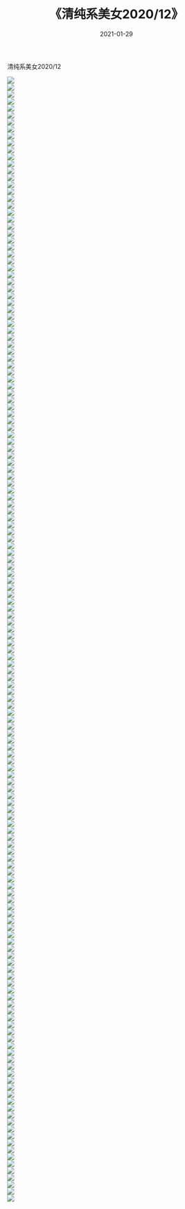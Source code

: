 ﻿---
layout: post
title:  《清纯系美女2020/12》
date:   2021-01-29
img: http://pic.660000.xyz/1:/清纯系美女/2020/12/000.jpg
categories: [美女, 清纯, 唯美]
---

清纯系美女2020/12

 ![](http://pic.660000.xyz/1:/清纯系美女/2020/12/001.jpeg) <br>![](http://pic.660000.xyz/1:/清纯系美女/2020/12/002.jpeg) <br>![](http://pic.660000.xyz/1:/清纯系美女/2020/12/003.jpeg) <br>![](http://pic.660000.xyz/1:/清纯系美女/2020/12/004.jpeg) <br>![](http://pic.660000.xyz/1:/清纯系美女/2020/12/005.jpeg) <br>![](http://pic.660000.xyz/1:/清纯系美女/2020/12/006.jpeg) <br>![](http://pic.660000.xyz/1:/清纯系美女/2020/12/007.jpeg) <br>![](http://pic.660000.xyz/1:/清纯系美女/2020/12/008.jpeg) <br>![](http://pic.660000.xyz/1:/清纯系美女/2020/12/009.jpeg) <br>![](http://pic.660000.xyz/1:/清纯系美女/2020/12/010.jpeg) <br>![](http://pic.660000.xyz/1:/清纯系美女/2020/12/011.jpeg) <br>![](http://pic.660000.xyz/1:/清纯系美女/2020/12/012.jpeg) <br>![](http://pic.660000.xyz/1:/清纯系美女/2020/12/013.jpeg) <br>![](http://pic.660000.xyz/1:/清纯系美女/2020/12/014.jpeg) <br>![](http://pic.660000.xyz/1:/清纯系美女/2020/12/015.jpeg) <br>![](http://pic.660000.xyz/1:/清纯系美女/2020/12/016.jpeg) <br>![](http://pic.660000.xyz/1:/清纯系美女/2020/12/017.jpeg) <br>![](http://pic.660000.xyz/1:/清纯系美女/2020/12/018.jpeg) <br>![](http://pic.660000.xyz/1:/清纯系美女/2020/12/019.jpeg) <br>![](http://pic.660000.xyz/1:/清纯系美女/2020/12/020.jpeg) <br>![](http://pic.660000.xyz/1:/清纯系美女/2020/12/021.jpeg) <br>![](http://pic.660000.xyz/1:/清纯系美女/2020/12/022.jpeg) <br>![](http://pic.660000.xyz/1:/清纯系美女/2020/12/023.jpeg) <br>![](http://pic.660000.xyz/1:/清纯系美女/2020/12/024.jpeg) <br>![](http://pic.660000.xyz/1:/清纯系美女/2020/12/025.jpeg) <br>![](http://pic.660000.xyz/1:/清纯系美女/2020/12/026.jpeg) <br>![](http://pic.660000.xyz/1:/清纯系美女/2020/12/027.jpeg) <br>![](http://pic.660000.xyz/1:/清纯系美女/2020/12/028.jpeg) <br>![](http://pic.660000.xyz/1:/清纯系美女/2020/12/029.jpeg) <br>![](http://pic.660000.xyz/1:/清纯系美女/2020/12/030.jpeg) <br>![](http://pic.660000.xyz/1:/清纯系美女/2020/12/031.jpeg) <br>![](http://pic.660000.xyz/1:/清纯系美女/2020/12/032.jpeg) <br>![](http://pic.660000.xyz/1:/清纯系美女/2020/12/033.jpeg) <br>![](http://pic.660000.xyz/1:/清纯系美女/2020/12/034.jpeg) <br>![](http://pic.660000.xyz/1:/清纯系美女/2020/12/035.jpeg) <br>![](http://pic.660000.xyz/1:/清纯系美女/2020/12/036.jpeg) <br>![](http://pic.660000.xyz/1:/清纯系美女/2020/12/037.jpeg) <br>![](http://pic.660000.xyz/1:/清纯系美女/2020/12/038.jpeg) <br>![](http://pic.660000.xyz/1:/清纯系美女/2020/12/039.jpeg) <br>![](http://pic.660000.xyz/1:/清纯系美女/2020/12/040.jpeg) <br>![](http://pic.660000.xyz/1:/清纯系美女/2020/12/041.jpeg) <br>![](http://pic.660000.xyz/1:/清纯系美女/2020/12/042.jpeg) <br>![](http://pic.660000.xyz/1:/清纯系美女/2020/12/043.jpeg) <br>![](http://pic.660000.xyz/1:/清纯系美女/2020/12/044.jpeg) <br>![](http://pic.660000.xyz/1:/清纯系美女/2020/12/045.jpeg) <br>![](http://pic.660000.xyz/1:/清纯系美女/2020/12/046.jpeg) <br>![](http://pic.660000.xyz/1:/清纯系美女/2020/12/047.jpeg) <br>![](http://pic.660000.xyz/1:/清纯系美女/2020/12/048.jpeg) <br>![](http://pic.660000.xyz/1:/清纯系美女/2020/12/049.jpeg) <br>![](http://pic.660000.xyz/1:/清纯系美女/2020/12/050.jpeg) <br>![](http://pic.660000.xyz/1:/清纯系美女/2020/12/051.jpeg) <br>![](http://pic.660000.xyz/1:/清纯系美女/2020/12/052.jpeg) <br>![](http://pic.660000.xyz/1:/清纯系美女/2020/12/053.jpeg) <br>![](http://pic.660000.xyz/1:/清纯系美女/2020/12/054.jpeg) <br>![](http://pic.660000.xyz/1:/清纯系美女/2020/12/055.jpeg) <br>![](http://pic.660000.xyz/1:/清纯系美女/2020/12/056.jpeg) <br>![](http://pic.660000.xyz/1:/清纯系美女/2020/12/057.jpeg) <br>![](http://pic.660000.xyz/1:/清纯系美女/2020/12/058.jpeg) <br>![](http://pic.660000.xyz/1:/清纯系美女/2020/12/059.jpeg) <br>![](http://pic.660000.xyz/1:/清纯系美女/2020/12/060.jpeg) <br>![](http://pic.660000.xyz/1:/清纯系美女/2020/12/061.jpeg) <br>![](http://pic.660000.xyz/1:/清纯系美女/2020/12/062.jpeg) <br>![](http://pic.660000.xyz/1:/清纯系美女/2020/12/063.jpeg) <br>![](http://pic.660000.xyz/1:/清纯系美女/2020/12/064.jpeg) <br>![](http://pic.660000.xyz/1:/清纯系美女/2020/12/065.jpeg) <br>![](http://pic.660000.xyz/1:/清纯系美女/2020/12/066.jpeg) <br>![](http://pic.660000.xyz/1:/清纯系美女/2020/12/067.jpeg) <br>![](http://pic.660000.xyz/1:/清纯系美女/2020/12/068.jpeg) <br>![](http://pic.660000.xyz/1:/清纯系美女/2020/12/069.jpeg) <br>![](http://pic.660000.xyz/1:/清纯系美女/2020/12/070.jpeg) <br>![](http://pic.660000.xyz/1:/清纯系美女/2020/12/071.jpeg) <br>![](http://pic.660000.xyz/1:/清纯系美女/2020/12/072.jpeg) <br>![](http://pic.660000.xyz/1:/清纯系美女/2020/12/073.jpeg) <br>![](http://pic.660000.xyz/1:/清纯系美女/2020/12/074.jpeg) <br>![](http://pic.660000.xyz/1:/清纯系美女/2020/12/075.jpeg) <br>![](http://pic.660000.xyz/1:/清纯系美女/2020/12/076.jpeg) <br>![](http://pic.660000.xyz/1:/清纯系美女/2020/12/077.jpeg) <br>![](http://pic.660000.xyz/1:/清纯系美女/2020/12/078.jpeg) <br>![](http://pic.660000.xyz/1:/清纯系美女/2020/12/079.jpeg) <br>![](http://pic.660000.xyz/1:/清纯系美女/2020/12/080.jpeg) <br>![](http://pic.660000.xyz/1:/清纯系美女/2020/12/081.jpeg) <br>![](http://pic.660000.xyz/1:/清纯系美女/2020/12/082.jpeg) <br>![](http://pic.660000.xyz/1:/清纯系美女/2020/12/083.jpeg) <br>![](http://pic.660000.xyz/1:/清纯系美女/2020/12/084.jpeg) <br>![](http://pic.660000.xyz/1:/清纯系美女/2020/12/085.jpeg) <br>![](http://pic.660000.xyz/1:/清纯系美女/2020/12/086.jpeg) <br>![](http://pic.660000.xyz/1:/清纯系美女/2020/12/087.jpeg) <br>![](http://pic.660000.xyz/1:/清纯系美女/2020/12/088.jpeg) <br>![](http://pic.660000.xyz/1:/清纯系美女/2020/12/089.jpeg) <br>![](http://pic.660000.xyz/1:/清纯系美女/2020/12/090.jpeg) <br>![](http://pic.660000.xyz/1:/清纯系美女/2020/12/091.jpeg) <br>![](http://pic.660000.xyz/1:/清纯系美女/2020/12/092.jpeg) <br>![](http://pic.660000.xyz/1:/清纯系美女/2020/12/093.jpeg) <br>![](http://pic.660000.xyz/1:/清纯系美女/2020/12/094.jpeg) <br>![](http://pic.660000.xyz/1:/清纯系美女/2020/12/095.jpeg) <br>![](http://pic.660000.xyz/1:/清纯系美女/2020/12/096.jpeg) <br>![](http://pic.660000.xyz/1:/清纯系美女/2020/12/097.jpeg) <br>![](http://pic.660000.xyz/1:/清纯系美女/2020/12/098.jpeg) <br>![](http://pic.660000.xyz/1:/清纯系美女/2020/12/099.jpeg) <br>![](http://pic.660000.xyz/1:/清纯系美女/2020/12/100.jpeg) <br>![](http://pic.660000.xyz/1:/清纯系美女/2020/12/101.jpeg) <br>![](http://pic.660000.xyz/1:/清纯系美女/2020/12/102.jpeg) <br>![](http://pic.660000.xyz/1:/清纯系美女/2020/12/103.jpeg) <br>![](http://pic.660000.xyz/1:/清纯系美女/2020/12/104.jpeg) <br>![](http://pic.660000.xyz/1:/清纯系美女/2020/12/105.jpeg) <br>![](http://pic.660000.xyz/1:/清纯系美女/2020/12/106.jpeg) <br>![](http://pic.660000.xyz/1:/清纯系美女/2020/12/107.jpeg) <br>![](http://pic.660000.xyz/1:/清纯系美女/2020/12/108.jpeg) <br>![](http://pic.660000.xyz/1:/清纯系美女/2020/12/109.jpeg) <br>![](http://pic.660000.xyz/1:/清纯系美女/2020/12/110.jpeg) <br>![](http://pic.660000.xyz/1:/清纯系美女/2020/12/111.jpeg) <br>![](http://pic.660000.xyz/1:/清纯系美女/2020/12/112.jpeg) <br>![](http://pic.660000.xyz/1:/清纯系美女/2020/12/113.jpeg) <br>![](http://pic.660000.xyz/1:/清纯系美女/2020/12/114.jpeg) <br>![](http://pic.660000.xyz/1:/清纯系美女/2020/12/115.jpeg) <br>![](http://pic.660000.xyz/1:/清纯系美女/2020/12/116.jpeg) <br>![](http://pic.660000.xyz/1:/清纯系美女/2020/12/117.jpeg) <br>![](http://pic.660000.xyz/1:/清纯系美女/2020/12/118.jpeg) <br>![](http://pic.660000.xyz/1:/清纯系美女/2020/12/119.jpeg) <br>![](http://pic.660000.xyz/1:/清纯系美女/2020/12/120.jpeg) <br>![](http://pic.660000.xyz/1:/清纯系美女/2020/12/121.jpeg) <br>![](http://pic.660000.xyz/1:/清纯系美女/2020/12/122.jpeg) <br>![](http://pic.660000.xyz/1:/清纯系美女/2020/12/123.jpeg) <br>![](http://pic.660000.xyz/1:/清纯系美女/2020/12/124.jpeg) <br>![](http://pic.660000.xyz/1:/清纯系美女/2020/12/125.jpeg) <br>![](http://pic.660000.xyz/1:/清纯系美女/2020/12/126.jpeg) <br>![](http://pic.660000.xyz/1:/清纯系美女/2020/12/127.jpeg) <br>![](http://pic.660000.xyz/1:/清纯系美女/2020/12/128.jpeg) <br>![](http://pic.660000.xyz/1:/清纯系美女/2020/12/129.jpeg) <br>![](http://pic.660000.xyz/1:/清纯系美女/2020/12/130.jpeg) <br>![](http://pic.660000.xyz/1:/清纯系美女/2020/12/131.jpeg) <br>![](http://pic.660000.xyz/1:/清纯系美女/2020/12/132.jpeg) <br>![](http://pic.660000.xyz/1:/清纯系美女/2020/12/133.jpeg) <br>![](http://pic.660000.xyz/1:/清纯系美女/2020/12/134.jpeg) <br>![](http://pic.660000.xyz/1:/清纯系美女/2020/12/135.jpeg) <br>![](http://pic.660000.xyz/1:/清纯系美女/2020/12/136.jpeg) <br>![](http://pic.660000.xyz/1:/清纯系美女/2020/12/137.jpeg) <br>![](http://pic.660000.xyz/1:/清纯系美女/2020/12/138.jpeg) <br>![](http://pic.660000.xyz/1:/清纯系美女/2020/12/139.jpeg) <br>![](http://pic.660000.xyz/1:/清纯系美女/2020/12/140.jpeg) <br>![](http://pic.660000.xyz/1:/清纯系美女/2020/12/141.jpeg) <br>![](http://pic.660000.xyz/1:/清纯系美女/2020/12/142.jpeg) <br>![](http://pic.660000.xyz/1:/清纯系美女/2020/12/143.jpeg) <br>![](http://pic.660000.xyz/1:/清纯系美女/2020/12/144.jpeg) <br>![](http://pic.660000.xyz/1:/清纯系美女/2020/12/145.jpeg) <br>![](http://pic.660000.xyz/1:/清纯系美女/2020/12/146.jpeg) <br>![](http://pic.660000.xyz/1:/清纯系美女/2020/12/147.jpeg) <br>![](http://pic.660000.xyz/1:/清纯系美女/2020/12/148.jpeg) <br>![](http://pic.660000.xyz/1:/清纯系美女/2020/12/149.jpeg) <br>![](http://pic.660000.xyz/1:/清纯系美女/2020/12/150.jpeg) <br>![](http://pic.660000.xyz/1:/清纯系美女/2020/12/151.jpeg) <br>![](http://pic.660000.xyz/1:/清纯系美女/2020/12/152.jpeg) <br>![](http://pic.660000.xyz/1:/清纯系美女/2020/12/153.jpeg) <br>![](http://pic.660000.xyz/1:/清纯系美女/2020/12/154.jpeg) <br>![](http://pic.660000.xyz/1:/清纯系美女/2020/12/155.jpeg) <br>![](http://pic.660000.xyz/1:/清纯系美女/2020/12/156.jpeg) <br>![](http://pic.660000.xyz/1:/清纯系美女/2020/12/157.jpeg) <br>![](http://pic.660000.xyz/1:/清纯系美女/2020/12/158.jpeg) <br>![](http://pic.660000.xyz/1:/清纯系美女/2020/12/159.jpeg) <br>![](http://pic.660000.xyz/1:/清纯系美女/2020/12/160.jpeg) <br>![](http://pic.660000.xyz/1:/清纯系美女/2020/12/161.jpeg) <br>![](http://pic.660000.xyz/1:/清纯系美女/2020/12/162.jpeg) <br>